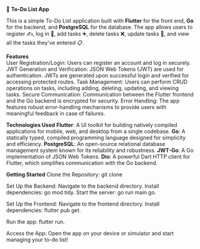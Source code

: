 📝 **To-Do List App**

This is a simple To-Do List application built with **Flutter** for the front end, **Go** for the backend, and **PostgreSQL** for the database. The app allows users to register ✍️, log in 🔑, add tasks ➕, delete tasks ❌, update tasks 🔄, and view all the tasks they've entered 📋.

**Features**<br>
User Registration/Login: Users can register an account and log in securely.<br>
JWT Generation and Verification: JSON Web Tokens (JWT) are used for authentication. JWTs are generated upon successful login and verified for accessing protected routes.
Task Management: Users can perform CRUD operations on tasks, including adding, deleting, updating, and viewing tasks.
Secure Communication: Communication between the Flutter frontend and the Go backend is encrypted for security.
Error Handling: The app features robust error-handling mechanisms to provide users with meaningful feedback in case of failures.

**Technologies Used**
**Flutter**: A UI toolkit for building natively compiled applications for mobile, web, and desktop from a single codebase.
**Go**: A statically typed, compiled programming language designed for simplicity and efficiency.
**PostgreSQL**: An open-source relational database management system known for its reliability and robustness.
**JWT-Go**: A Go implementation of JSON Web Tokens.
**Dio**: A powerful Dart HTTP client for Flutter, which simplifies communication with the Go backend.

**Getting Started**
Clone the Repository: git clone <repository-url>

Set Up the Backend:
Navigate to the backend directory.
Install dependencies: go mod tidy.
Start the server: go run main.go.

Set Up the Frontend:
Navigate to the frontend directory.
Install dependencies: flutter pub get.

Run the app: flutter run.

Access the App: Open the app on your device or simulator and start managing your to-do list!
